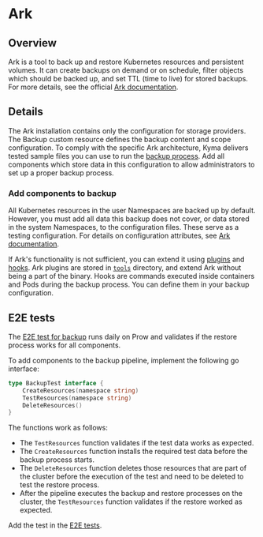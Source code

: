 # Ark

## Overview

Ark is a tool to back up and restore Kubernetes resources and persistent volumes. It can create backups on demand or on schedule, filter objects which should be backed up, and set TTL (time to live) for stored backups. For more details, see the official [Ark documentation](https://heptio.github.io/velero/v0.9.0/).

## Details

The Ark installation contains only the configuration for storage providers. The Backup custom resource defines the backup content and scope configuration. To comply with the specific Ark architecture, Kyma delivers tested sample files you can use to run the [backup process](https://github.com/kyma-project/kyma/tree/master/docs/backup/docs). Add all components which store data in this configuration to allow administrators to set up a proper backup process.

### Add components to backup

All Kubernetes resources in the user Namespaces are backed up by default. However, you must add all data this backup does not cover, or data stored in the system Namespaces, to the configuration files. These serve as a testing configuration. For details on configuration attributes, see [Ark documentation](https://github.com/heptio/velero/blob/master/docs/api-types/backup.md).

If Ark's functionality is not sufficient, you can extend it using [plugins](https://heptio.github.io/velero/v0.10.0/plugins) and [hooks](https://heptio.github.io/velero/v0.10.0/hooks). Ark plugins are stored in [`tools`](tools/ark-plugins) directory, and extend Ark without being a part of the binary. Hooks are commands executed inside containers and Pods during the backup process. You can define them in your backup configuration.

## E2E tests

The [E2E test for backup](https://github.com/kyma-project/kyma/tree/master/tests/end-to-end/backup-restore-test) runs daily on Prow and validates if the restore process works for all components.

To add components to the backup pipeline, implement the following go interface:

```go
type BackupTest interface {
    CreateResources(namespace string)
    TestResources(namespace string)
    DeleteResources()
}
```
The functions work as follows:

- The `TestResources` function validates if the test data works as expected. 
- The `CreateResources` function installs the required test data before the backup process starts.
- The `DeleteResources` function deletes those resources that are  part of the cluster before the execution of the test and need to be deleted to test the restore process.
- After the pipeline executes the backup and restore processes on the cluster, the `TestResources` function validates if the restore worked as expected.

Add the test in the [E2E tests](https://github.com/kyma-project/kyma/tree/master/tests/end-to-end/backup-restore-test).